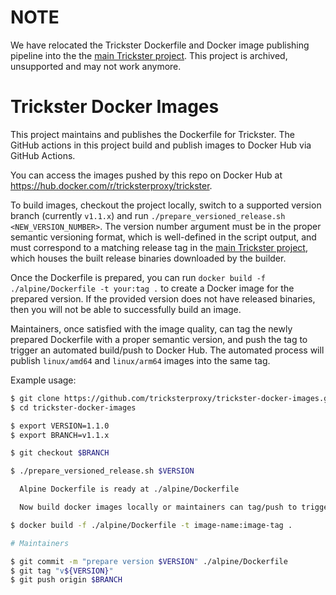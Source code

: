 # NOTE

We have relocated the Trickster Dockerfile and Docker image publishing pipeline into the the [main Trickster project](https://github.com/trickstercache/trickster). This project is archived, unsupported and may not work anymore.

# Trickster Docker Images

This project maintains and publishes the Dockerfile for Trickster. The GitHub actions in this project build and publish images to Docker Hub via GitHub Actions.

You can access the images pushed by this repo on Docker Hub at <https://hub.docker.com/r/tricksterproxy/trickster>.

To build images, checkout the project locally, switch to a supported version branch (currently `v1.1.x`) and run `./prepare_versioned_release.sh <NEW_VERSION_NUMBER>`. The version number argument must be in the proper semantic versioning format, which is well-defined in the script output, and must correspond to a matching release tag in the [main Trickster project](https://github.com/tricksterproxy/trickster/releases), which houses the built release binaries downloaded by the builder.

Once the Dockerfile is prepared, you can run `docker build -f ./alpine/Dockerfile -t your:tag .` to create a Docker image for the prepared version. If the provided version does not have released binaries, then you will not be able to successfully build an image.

Maintainers, once satisfied with the image quality, can tag the newly prepared Dockerfile with a proper semantic version, and push the tag to trigger an automated build/push to Docker Hub. The automated process will publish `linux/amd64` and `linux/arm64` images into the same tag.

Example usage:

```bash
$ git clone https://github.com/tricksterproxy/trickster-docker-images.git
$ cd trickster-docker-images

$ export VERSION=1.1.0
$ export BRANCH=v1.1.x

$ git checkout $BRANCH

$ ./prepare_versioned_release.sh $VERSION

  Alpine Dockerfile is ready at ./alpine/Dockerfile

  Now build docker images locally or maintainers can tag/push to trigger a release build.

$ docker build -f ./alpine/Dockerfile -t image-name:image-tag .

# Maintainers

$ git commit -m "prepare version $VERSION" ./alpine/Dockerfile
$ git tag "v${VERSION}"
$ git push origin $BRANCH
```

